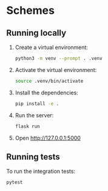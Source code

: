 # Schemes

## Running locally

1. Create a virtual environment:

    ```bash
    python3 -m venv --prompt . .venv
    ```

1. Activate the virtual environment:

    ```bash
    source .venv/bin/activate
    ```

1. Install the dependencies:

    ```bash
    pip install -e .
    ```

1. Run the server:

    ```bash
    flask run
    ```

1. Open http://127.0.0.1:5000

## Running tests

To run the integration tests:

```bash
pytest
```
